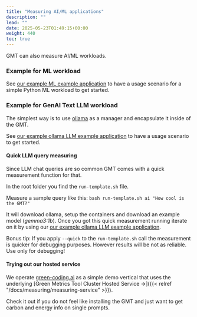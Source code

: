 ```yaml
---
title: "Measuring AI/ML applications"
description: ""
lead: ""
date: 2025-05-23T01:49:15+00:00
weight: 440
toc: true
---
```


GMT can also measure AI/ML workloads.

### Example for ML workload

See [our example ML example application](https://github.com/green-coding-solutions/example-applications/tree/main/ml-model) to have a usage scenario for a simple Python ML workload to get started.

### Example for GenAI Text LLM workload

The simplest way is to use [ollama](https://ollama.com) as a manager and encapsulate it inside of the GMT.

See [our example ollama LLM example application](https://github.com/green-coding-solutions/example-applications/tree/main/ai-model) to have a usage scenario to get started.

#### Quick LLM query measuring

Since LLM chat queries are so common GMT comes with a quick measurement function for that.

In the root folder you find the `run-template.sh` file.

Measure a sample query like this: `bash run-template.sh ai "How cool is the GMT?"`

It will download ollama, setup the containers and download an example model (*gemma3:1b*). Once you got this quick measurement running iterate on it by using our [our example ollama LLM example application](https://github.com/green-coding-solutions/example-applications/tree/main/ai-model).

Bonus tip: If you apply `--quick` to the `run-template.sh` call the measurement is quicker for debugging purposes. However results will be not as reliable. Use only for debugging!

#### Trying out our hosted service

We operate [green-coding.ai](https://green-coding.ai) as a simple demo vertical that uses the underlying [Green Metrics Tool Cluster Hosted Service →]({{< relref "/docs/measuring/measuring-service" >}}).

Check it out if you do not feel like installing the GMT and just want to get carbon and energy info on single prompts.